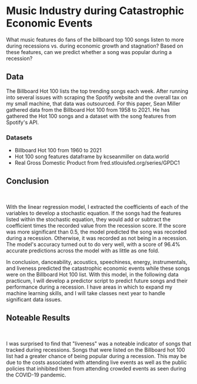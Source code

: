 <h1> Music Industry during Catastrophic Economic Events </h1>
<p>What music features do fans of the billboard top 100 songs listen to more during recessions vs. during economic growth and stagnation? Based on these features, can we predict whether a song was popular during a recession?</p>

<h2>Data</h2>
<p>The Billboard Hot 100 lists the top trending songs each week. After running into several issues with scraping the Spotify website and the overall tax on my small machine, that data was outsourced. For this paper, Sean Miller gathered data from the Billboard Hot 100 from 1958 to 2021. He has gathered the Hot 100 songs and a dataset with the song features from Spotify's API.</p>

<h3>Datasets</h3>
<ul>
 <li> Billboard Hot 100 from 1960 to 2021</li>
 <li> Hot 100 song features dataframe by kcseanmiller on data.world</li>
 <li> Real Gross Domestic Product from fred.stlouisfed.org/series/GPDC1</li>
 </ul>

<h2>Conclusion</h2>
<br>
<p>With the linear regression model, I extracted the coefficients of each of the variables to develop a stochastic equation. If the songs had the features listed within the stochastic equation, they would add or subtract the coefficient times the recorded value from the recession score. If the score was more significant than 0.5, the model predicted the song was recorded during a recession. Otherwise, it was recorded as not being in a recession. The model's accuracy turned out to do very well, with a score of 96.4% accurate predictions across the model with as little as one fold.</p>
<p>In conclusion, danceability, acoustics, speechiness, energy, instrumentals, and liveness predicted the catastrophic economic events while these songs were on the Billboard Hot 100 list. With this model, in the following data practicum, I will develop a predictor script to predict future songs and their performance during a recession. I have areas in which to expand my machine learning skills, and I will take classes next year to handle significant data issues. </p>

<h2>Noteable Results</h2>
<br>
<p>I was surprised to find that "liveness" was a noteable indicator of songs that tracked during recessions. Songs that were listed on the Billboard hot 100 list had a greater chance of being popular during a recession. This may be due to the costs associated with attending live events as well as the public policies that inhibited them from attending crowded events as seen during the COVID-19 pandemic.</p>
